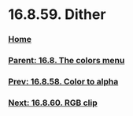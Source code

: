 # 16.8.59. Dither

### [Home](./00-home.md)
### [Parent: 16.8. The colors menu](./16-08-00-the-colors-menu.md)
### [Prev: 16.8.58. Color to alpha](./16-08-58-color-to-alpha.md)
### [Next: 16.8.60. RGB clip](./16-08-60-rgb-clip.md)

